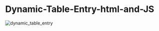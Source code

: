 # Dynamic-Table-Entry-html-and-JS
![dynamic_table_entry](https://user-images.githubusercontent.com/58632626/152145733-396d3339-b0d6-4ae6-962b-f34d2cd2748b.png)
